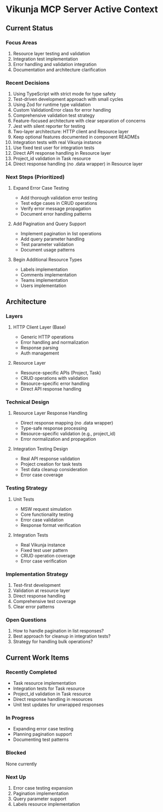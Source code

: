 # Vikunja MCP Server Active Context

## Current Status

### Focus Areas

1. Resource layer testing and validation
2. Integration test implementation
3. Error handling and validation integration
4. Documentation and architecture clarification

### Recent Decisions

1. Using TypeScript with strict mode for type safety
2. Test-driven development approach with small cycles
3. Using Zod for runtime type validation
4. Custom ValidationError class for error handling
5. Comprehensive validation test strategy
6. Feature-focused architecture with clear separation of concerns
7. Jest with silent reporter for testing
8. Two-layer architecture: HTTP client and Resource layer
9. Keep optional features documented in component READMEs
10. Integration tests with real Vikunja instance
11. Use fixed test user for integration tests
12. Direct API response handling in Resource layer
13. Project_id validation in Task resource
14. Direct response handling (no .data wrapper) in Resource layer

### Next Steps (Prioritized)

1. Expand Error Case Testing

   - Add thorough validation error testing
   - Test edge cases in CRUD operations
   - Verify error message propagation
   - Document error handling patterns

2. Add Pagination and Query Support

   - Implement pagination in list operations
   - Add query parameter handling
   - Test parameter validation
   - Document usage patterns

3. Begin Additional Resource Types
   - Labels implementation
   - Comments implementation
   - Teams implementation
   - Users implementation

## Architecture

### Layers

1. HTTP Client Layer (Base)

   - Generic HTTP operations
   - Error handling and normalization
   - Response parsing
   - Auth management

2. Resource Layer
   - Resource-specific APIs (Project, Task)
   - CRUD operations with validation
   - Resource-specific error handling
   - Direct API response handling

### Technical Design

1. Resource Layer Response Handling

   - Direct response mapping (no .data wrapper)
   - Type-safe response processing
   - Resource-specific validation (e.g., project_id)
   - Error normalization and propagation

2. Integration Testing Design
   - Real API response validation
   - Project creation for task tests
   - Test data cleanup consideration
   - Error case coverage

### Testing Strategy

1. Unit Tests

   - MSW request simulation
   - Core functionality testing
   - Error case validation
   - Response format verification

2. Integration Tests
   - Real Vikunja instance
   - Fixed test user pattern
   - CRUD operation coverage
   - Error case verification

### Implementation Strategy

1. Test-first development
2. Validation at resource layer
3. Direct response handling
4. Comprehensive test coverage
5. Clear error patterns

### Open Questions

1. How to handle pagination in list responses?
2. Best approach for cleanup in integration tests?
3. Strategy for handling bulk operations?

## Current Work Items

### Recently Completed

- Task resource implementation
- Integration tests for Task resource
- Project_id validation in Task resource
- Direct response handling in resources
- Unit test updates for unwrapped responses

### In Progress

- Expanding error case testing
- Planning pagination support
- Documenting test patterns

### Blocked

None currently

### Next Up

1. Error case testing expansion
2. Pagination implementation
3. Query parameter support
4. Labels resource implementation
